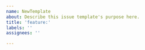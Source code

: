```yaml
---
name: NewTemplate
about: Describe this issue template's purpose here.
title: 'feature:'
labels: ''
assignees: ''

---
```



